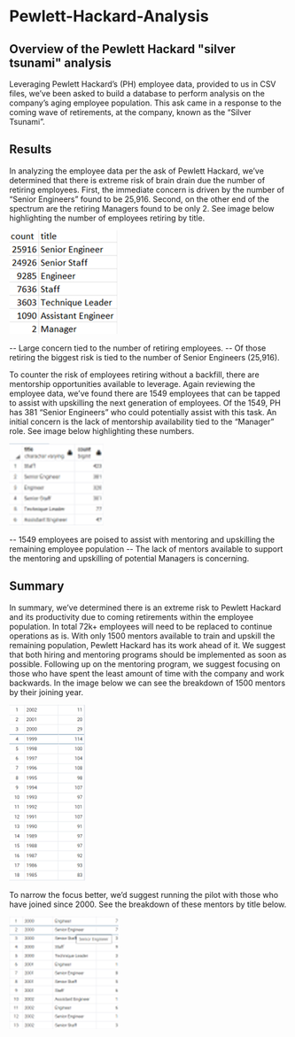 # Pewlett-Hackard-Analysis
## Overview of the Pewlett Hackard "silver tsunami" analysis
Leveraging Pewlett Hackard’s (PH) employee data, provided to us in CSV files, we’ve been asked to build a database to perform analysis on the company’s aging employee population. This ask came in a response to the coming wave of retirements, at the company, known as the “Silver Tsunami”. 

## Results
In analyzing the employee data per the ask of Pewlett Hackard, we’ve determined that there is extreme risk of brain drain due the number of retiring employees. First, the immediate concern is driven by the number of “Senior Engineers” found to be 25,916. Second, on the other end of the spectrum are the retiring Managers found to be only 2. See image below highlighting the number of employees retiring by title. 

![Count of Retiring Titles](https://github.com/taxcollecter/Pewlett-Hackard-Analysis/blob/b399b541080e719b09e6c85be7b53199f0471d5d/Resources/countOfRetiringTitles.png)

-- Large concern tied to the number of retiring employees.
-- Of those retiring the biggest risk is tied to the number of Senior Engineers (25,916).

To counter the risk of employees retiring without a backfill, there are mentorship opportunities available to leverage. Again reviewing the employee data, we’ve found there are 1549 employees that can be tapped to assist with upskilling the next generation of employees. Of the 1549, PH has 381 “Senior Engineers” who could potentially assist with this task. An initial concern is the lack of mentorship availability tied to the “Manager” role. See image below highlighting these numbers. 

![Count of Mentors](https://github.com/taxcollecter/Pewlett-Hackard-Analysis/blob/6e860078f0c2250604fa9f0e187af0dd98514e18/Resources/countOfMentorsTitles.png)

-- 1549 employees are poised to assist with mentoring and upskilling the remaining employee population
-- The lack of mentors available to support the mentoring and upskilling of potential Managers is concerning. 

## Summary
In summary, we’ve determined there is an extreme risk to Pewlett Hackard and its productivity due to coming retirements within the employee population. In total 72k+ employees will need to be replaced to continue operations as is. With only 1500 mentors available to train and upskill the remaining population, Pewlett Hackard has its work ahead of it. We suggest that both hiring and mentoring programs should be implemented as soon as possible. Following up on the mentoring program, we suggest focusing on those who have spent the least amount of time with the company and work backwards. In the image below we can see the breakdown of 1500 mentors by their joining year. 

![Mentors by Year](https://github.com/taxcollecter/Pewlett-Hackard-Analysis/blob/7e6f538af8e2edb8f6b24cc597fe4b5d30b9bcc8/Resources/MentorsbyYearJoining.png)

 
To narrow the focus better, we’d suggest running the pilot with those who have joined since 2000. See the breakdown of these mentors by title below.

![Greater than 2000 Mentors](https://github.com/taxcollecter/Pewlett-Hackard-Analysis/blob/d2c0ed4f0de3214ac0fef205aa15b5d4a7afb1cb/Resources/2000GreaterbyTitle.png)

